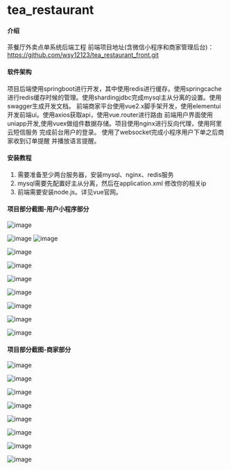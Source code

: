 # tea_restaurant

#### 介绍
茶餐厅外卖点单系统后端工程
前端项目地址(含微信小程序和商家管理后台)：https://github.com/wsy12123/tea_restaurant_front.git
#### 软件架构
项目后端使用springboot进行开发，其中使用redis进行缓存。使用springcache进行redis缓存时候的管理。使用shardingjdbc完成mysql主从分离的设置。使用swagger生成开发文档。
前端商家平台使用vue2.x脚手架开发，使用elementui开发前端ui。使用axios获取api，使用vue.router进行路由
前端用户界面使用uniapp开发,使用vuex做组件数据存储。项目使用nginx进行反向代理，使用阿里云短信服务 完成前台用户的登录。
使用了websocket完成小程序用户下单之后商家收到订单提醒 并播放语言提醒。
#### 安装教程

1. 需要准备至少两台服务器，安装mysql、nginx、redis服务
2. mysql需要先配置好主从分离，然后在application.xml 修改你的相关ip
3. 前端需要安装node.js。详见vue官网。

#### 项目部分截图-用户小程序部分

![image](https://github.com/wsy12123/img/blob/master/b%20(6).jpg)

![image](https://github.com/wsy12123/img/blob/master/b%20(5).jpg)
![image](https://github.com/wsy12123/img/blob/master/b%20(7).jpg)

![image](https://github.com/wsy12123/img/blob/master/b%20(4).jpg)

![image](https://github.com/wsy12123/img/blob/master/b%20(3).jpg)


![image](https://github.com/wsy12123/img/blob/master/b%20(9).jpg)

![image](https://github.com/wsy12123/img/blob/master/b%20(10).jpg)

![image](https://github.com/wsy12123/img/blob/master/b%20(8).jpg)


![image](https://github.com/wsy12123/img/blob/master/b%20(2).jpg)

![image](https://github.com/wsy12123/img/blob/master/b%20(1).jpg)


#### 项目部分截图-商家部分


![image](https://github.com/wsy12123/img/blob/master/a%20(1).png)

![image](https://github.com/wsy12123/img/blob/master/a%20(2).png)

![image](https://github.com/wsy12123/img/blob/master/a%20(3).png)

![image](https://github.com/wsy12123/img/blob/master/a%20(4).png)

![image](https://github.com/wsy12123/img/blob/master/a%20(5).png)

![image](https://github.com/wsy12123/img/blob/master/a%20(6).png)

![image](https://github.com/wsy12123/img/blob/master/a%20(7).png)

![image](https://github.com/wsy12123/img/blob/master/a%20(8).png)
